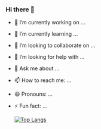 ### Hi there 👋

- 🔭 I’m currently working on ...
- 🌱 I’m currently learning ...
- 👯 I’m looking to collaborate on ...
- 🤔 I’m looking for help with ...
- 💬 Ask me about ...
- 📫 How to reach me: ...
- 😄 Pronouns: ...
- ⚡ Fun fact: ...
  
  [![Top Langs](https://github-readme-stats-git-masterrstaa-rickstaa.vercel.app/api/top-langs/?username=YasminCozaciuc)](https://github.com/anuraghazra/github-readme-stats)
